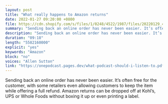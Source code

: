 ```yaml
---
layout: post
title: "What really happens to Amazon returns"
date: 2022-01-27 09:20:00 +0800
file: https://cdn.shopify.com/s/files/1/0248/4522/1987/files/20220129_4.mp3?v=1643426399
summary: "Sending back an online order has never been easier. It’s often free for the customer, with some retailers even allowing customers to keep the item while offering a full refund. Amazon returns can be dropped off at Kohl’s, UPS or Whole Foods without boxing it up or even printing a label."
description: "Sending back an online order has never been easier. It’s often free for the customer, with some retailers even allowing customers to keep the item while offering a full refund. Amazon returns can be dropped off at Kohl’s, UPS or Whole Foods without boxing it up or even printing a label."
duration: "09:18"
length: "5582160000"
explicit: "yes"
keywords: "Amazon"
block: "no"
voices: "Allen Sutton"
link: "https://onepodcast.pages.dev/what-podcast-should-i-listen-to.pdf"
---
```


Sending back an online order has never been easier. It’s often free for the customer, with some retailers even allowing customers to keep the item while offering a full refund. Amazon returns can be dropped off at Kohl’s, UPS or Whole Foods without boxing it up or even printing a label.
